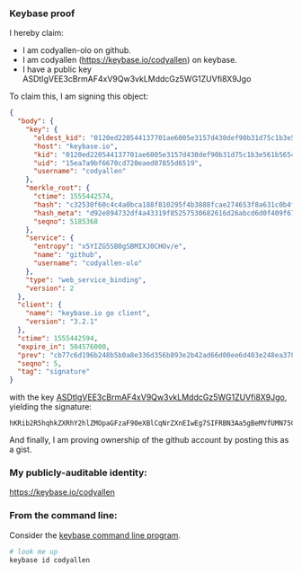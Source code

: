 ### Keybase proof

I hereby claim:

  * I am codyallen-olo on github.
  * I am codyallen (https://keybase.io/codyallen) on keybase.
  * I have a public key ASDtIgVEE3cBrmAF4xV9Qw3vkLMddcGz5WG1ZUVfi8X9Jgo

To claim this, I am signing this object:

```json
{
  "body": {
    "key": {
      "eldest_kid": "0120ed220544137701ae6005e3157d430def90b31d75c1b3e561b565455f8bc5fd260a",
      "host": "keybase.io",
      "kid": "0120ed220544137701ae6005e3157d430def90b31d75c1b3e561b565455f8bc5fd260a",
      "uid": "15ea7a9bf6670cd720eaed07855d6519",
      "username": "codyallen"
    },
    "merkle_root": {
      "ctime": 1555442574,
      "hash": "c32530f60c4c4a0bca188f810295f4b3888fcae274653f8a631c0b4f4a02abb34e9d37ec9a03598e4e71f661d4482adbb3b9439818f93fd78383b63fffd49820",
      "hash_meta": "d92e894732df4a43319f85257530682616d26abcd6d0f409f6755778d0771f3a",
      "seqno": 5185368
    },
    "service": {
      "entropy": "x5YIZG5SB0gSBMIXJ0CHOv/e",
      "name": "github",
      "username": "codyallen-olo"
    },
    "type": "web_service_binding",
    "version": 2
  },
  "client": {
    "name": "keybase.io go client",
    "version": "3.2.1"
  },
  "ctime": 1555442594,
  "expire_in": 504576000,
  "prev": "cb77c6d196b248b5b0a8e336d356b893e2b42ad66d00ee6d403e248ea37830e6",
  "seqno": 5,
  "tag": "signature"
}
```

with the key [ASDtIgVEE3cBrmAF4xV9Qw3vkLMddcGz5WG1ZUVfi8X9Jgo](https://keybase.io/codyallen), yielding the signature:

```
hKRib2R5hqhkZXRhY2hlZMOpaGFzaF90eXBlCqNrZXnEIwEg7SIFRBN3Aa5gBeMVfUMN75CzHXXBs+VhtWVFX4vF/SYKp3BheWxvYWTESpcCBcQgy3fG0ZaySLWwqOM201a4k+K0KtZtAO5tQD4kjqN4MObEIHjFKTHiLiHB4bB2brYVGmWcg/Tyt8homwgRh1QX/+BCAgHCo3NpZ8RAPW2gYxUE0WsIQXJpkjcyNscpuRbFV33apCmXZj3M8mDnm+IR1LVmtkzOFfIc++iVLNifQS7w9aG1T4x6E/dHCKhzaWdfdHlwZSCkaGFzaIKkdHlwZQildmFsdWXEIO8yM481GhDsbMMScV1rbqLl57pKHdklURdhzwkbj/A5o3RhZ80CAqd2ZXJzaW9uAQ==

```

And finally, I am proving ownership of the github account by posting this as a gist.

### My publicly-auditable identity:

https://keybase.io/codyallen

### From the command line:

Consider the [keybase command line program](https://keybase.io/download).

```bash
# look me up
keybase id codyallen
```
